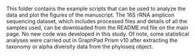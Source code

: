This folder contains the example scripts that can be used to analyze the data and plot the figures of the manuscript. The 16S rRNA amplicon sequencing dataset, which includes processed files and details of all the samples used, can be downloaded from the README.md file on the main page. No new code was developed in this study. Of note, some statistical analyses were carried out in GraphPad Prism v10 after extracting the taxonomy or alpha diversity data from the phyloseq object. 
